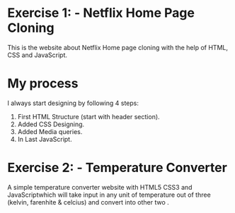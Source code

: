 # Exercise 1: - Netflix Home Page Cloning
This is the website about Netflix Home page cloning with the help of HTML, CSS and JavaScript.

# My process
I always start designing by following 4 steps:

1. First HTML Structure (start with header section).
2. Added CSS Designing.
3. Added Media queries.
4. In Last JavaScript.

# Exercise 2: - Temperature Converter

A simple temperature converter website with HTML5 CSS3 and JavaScriptwhich will take input in any unit of temperature out of three (kelvin, farenhite & celcius) and convert into other two .
